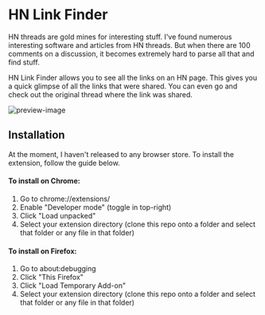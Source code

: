 # HN Link Finder

HN threads are gold mines for interesting stuff. I've found numerous interesting software and articles from HN threads. But when there are 100 comments on a discussion, it becomes extremely hard to parse all that and find stuff.

HN Link Finder allows you to see all the links on an HN page. This gives you a quick glimpse of all the links that were shared. You can even go and check out the original thread where the link was shared.

![preview-image](https://github.com/user-attachments/assets/c1aa5d75-fc75-40c9-a2b0-2c84369c7c4a)


## Installation

At the moment, I haven't released to any browser store. To install the extension, follow the guide below.

#### To install on Chrome:
1. Go to chrome://extensions/
2. Enable "Developer mode" (toggle in top-right)
3. Click "Load unpacked"
4. Select your extension directory (clone this repo onto a folder and select that folder or any file in that folder)

#### To install on Firefox:
1. Go to about:debugging
2. Click "This Firefox"
3. Click "Load Temporary Add-on"
4. Select your extension directory (clone this repo onto a folder and select that folder or any file in that folder)
